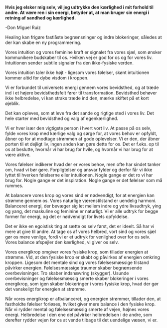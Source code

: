

**Hvis jeg elsker mig selv, vil jeg udtrykke den kærlighed i mit forhold til andre. At være ren i sin energi, betyder at, at man bruger sin energi i retning af sandhed og kærlighed.**
 
 -Don Miguel Ruiz 
 
Healing kan frigøre fastlåste begrænsninger og indre blokeringer, således at der kan skabe en ny programmering.
  
Vores intuition og vores feminine kraft er signalet fra vores sjæl, som ønsker kommunikere budskaber til os. Hvilken vej er god for os og for vores liv. Intuitionen sender subtile signaler fra den ikke-fysiske verden.
  
Vores intuition taler ikke højt - ligesom vores følelser, skønt intuitionen kommer altid for dybe visdom i kroppen.
 
Vi er forbundet til universets energi gennem vores bevidsthed, og at træde ind i et højere bevidsthedsfelt fører til transformation. Bevidsthed behøver ikke helbredelse, vi kan straks træde ind den, mærke skiftet på et kort øjeblik. 

Det kan opleves, som at leve fra det sande og rigtige sted i vores liv. Det hele starter med bevidsthed og valg af egenkærlighed.

Vi er hver især den vigtigste person i hvert vort liv. At passe på os selv, fylde vores krop med kærlige valg og sørge for, at vores behov er opfyldt, åbner op for at modtage strømmen af gode oplevelser. Vi er den, der åbner porten til et dejligt liv, ingen anden kan gøre dette for os. Det er f.eks. op til os at beslutte, hvornår vi har brug for hvile, og hvornår vi har brug for at være aktive. 

Vores følelser indikerer hvad der er vores behov, men ofte har sindet tanker om, hvad vi bør gøre. Forpligtelser og ansvar fylder og derfor får vi ikke lyttet til hverken følelserne eller intuitionen. Nogle gange er det ro vi har brug for. Nogle gange er det inspiration. Nogle gange er det følelser som må rummes. 


At balancere vores krop og vores sind er nødvendigt, for at energien kan strømme gennem os. Vores naturlige værenstilstand er uendelig harmoni. Balanceret energi, der bevæger sig let mellem indre og ydre livsudtryk, ying og yang, det maskuline og feminine er naturligt. Vi er alle udtryk for begge former for energi, og det er nødvendigt for livets opfyldelse.

Det er ikke en egoistisk ting at sætte os selv først, det er ideelt. Så har vi mere at give til andre. At tage os af vores helbred, vort sind og vores sjæl gør os mere venlige, fordi vi er et udtryk for venlighed over for os selv. Vores balance afspejler den kærlighed, vi giver os selv.

Vores energikrop omgiver vores fysiske krop, som tillader energien at strømme. Vid, at den fysiske krop er skabt og påvirkes af energien omkring kroppen. Ligesom det mentale sind og vores følelsesmæssige tilstand påvirker energien. Følelsesmæssige traumer skaber begrænsende overbevisninger. Tro skaber indsnævring (skygger). Usunde overbevisninger og følelsesmæssig smerte skaber blokeringer i vores energikrop, som igen skaber blokeringer i vores fysiske krop, hvad der gør det vanskeligt for energien at strømme.

Når vores energikrop er afbalanceret, og energien strømmer, tillader den, at fastholdte følelser forløses, hvilket giver mere balance i den fysiske krop. Når vi rydder mental og følelsesmæssig smerte af vejen, højnes vores energi. Helbredelse i den ene del påvirker helbredelsen i de andre, som derefter rydder vejen for os at vende tilbage til det uendelige væsen, vi er.
 
 


